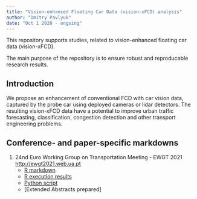 ```yaml
---
title: "Vision-enhanced Floating Car Data (vision-xFCD) analysis"
author: "Dmitry Pavlyuk"
date: "Oct 1 2020 - ongoing"
---
```


This repository supports studies, related to vision-enhanced floating car data (vision-xFCD).

The main purpose of the repository is to ensure robust and reproducable research results.


Introduction
----------------
We propose an enhancement of conventional FCD with car vision data, captured by the probe car using deployed cameras or lidar detectors. The resulting vision-xFCD data have a potential to improve urban traffic forecasting, classification, congestion detection and other transport engineering problems.


Conference- and paper-specific markdowns
----------------

1. 24nd Euro Working Group on Transportation Meeting - EWGT 2021 http://ewgt2021.web.ua.pt
    + [R markdown](./R/EWGT2021.Rmd)
    + [R execution results](./EWGT2021.pdf)
    + [Python script](./python/main.py)
    + [Extended Abstracts prepared]
    